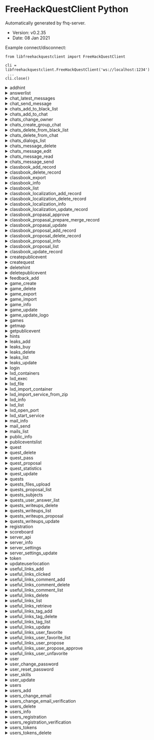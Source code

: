 # FreeHackQuestClient Python

 Automatically generated by fhq-server. 
 * Version: v0.2.35
 * Date: 08 Jan 2021

 Example connect/disconnect:
```
from libfreehackquestclient import FreeHackQuestClient 

cli = libfreehackquestclient.FreeHackQuestClient('ws://localhost:1234')
 ... 
cli.close()
```

<details>
<summary>addhint</summary>

## addhint

Method add hint to quest

Access: unauthorized - **no**,  user - **no**,  admin - **yes**

 #### Input params 

 * questid - integer, required; quest id
 * hint - string, required; hint text


 #### example call method 

 ```
response = fhq.addhint({
    "questid": 0,
    "hint": ""
})
```

</details>

<details>
<summary>answerlist</summary>

## answerlist

Return user answers list

Access: unauthorized - **no**,  user - **no**,  admin - **yes**

 #### Input params 

 * page - integer, required; Number of page
 * onpage - integer, required; How much rows on page
 * questid - integer, optional; Filter for questid
 * userid - integer, optional; Filter for userid


 #### example call method 

 ```
response = fhq.answerlist({
    "page": 0,
    "onpage": 10,
    "questid": 0,
    "userid": 0
})
```

</details>

<details>
<summary>chat_latest_messages</summary>

## chat_latest_messages

Method will be send chat message and it sent to another users

Access: unauthorized - **yes**,  user - **yes**,  admin - **yes**

 #### Input params 



 #### example call method 

 ```
response = fhq.chat_latest_messages({

})
```

</details>

<details>
<summary>chat_send_message</summary>

## chat_send_message

Method will be send chat message and it sent to another users

Access: unauthorized - **no**,  user - **yes**,  admin - **yes**

 #### Input params 

 * type - string, required; Type
 * message - string, required; Message


 #### example call method 

 ```
response = fhq.chat_send_message({
    "type": "",
    "message": ""
})
```

</details>

<details>
<summary>chats_add_to_black_list</summary>

## chats_add_to_black_list

Add user to black list

Access: unauthorized - **no**,  user - **yes**,  admin - **yes**

 #### Input params 



 #### example call method 

 ```
response = fhq.chats_add_to_black_list({

})
```

</details>

<details>
<summary>chats_add_to_chat</summary>

## chats_add_to_chat

Add user to some chat

Access: unauthorized - **no**,  user - **yes**,  admin - **yes**

 #### Input params 



 #### example call method 

 ```
response = fhq.chats_add_to_chat({

})
```

</details>

<details>
<summary>chats_change_owner</summary>

## chats_change_owner

Change owner of the chat

Access: unauthorized - **no**,  user - **yes**,  admin - **yes**

 #### Input params 



 #### example call method 

 ```
response = fhq.chats_change_owner({

})
```

</details>

<details>
<summary>chats_create_group_chat</summary>

## chats_create_group_chat

Create group chat

Access: unauthorized - **no**,  user - **yes**,  admin - **yes**

 #### Input params 



 #### example call method 

 ```
response = fhq.chats_create_group_chat({

})
```

</details>

<details>
<summary>chats_delete_from_black_list</summary>

## chats_delete_from_black_list

Delete user from black list

Access: unauthorized - **no**,  user - **yes**,  admin - **yes**

 #### Input params 



 #### example call method 

 ```
response = fhq.chats_delete_from_black_list({

})
```

</details>

<details>
<summary>chats_delete_from_chat</summary>

## chats_delete_from_chat

Delete user from chat

Access: unauthorized - **no**,  user - **yes**,  admin - **yes**

 #### Input params 



 #### example call method 

 ```
response = fhq.chats_delete_from_chat({

})
```

</details>

<details>
<summary>chats_dialogs_list</summary>

## chats_dialogs_list

Show list of dialogs

Access: unauthorized - **no**,  user - **yes**,  admin - **yes**

 #### Input params 



 #### example call method 

 ```
response = fhq.chats_dialogs_list({

})
```

</details>

<details>
<summary>chats_message_delete</summary>

## chats_message_delete

Delete message from chat

Access: unauthorized - **no**,  user - **yes**,  admin - **yes**

 #### Input params 

 * message_id - integer, required; Message id for remove


 #### example call method 

 ```
response = fhq.chats_message_delete({
    "message_id": 0
})
```

</details>

<details>
<summary>chats_message_edit</summary>

## chats_message_edit

Edit message

Access: unauthorized - **no**,  user - **yes**,  admin - **yes**

 #### Input params 

 * message_id - integer, required; Message id
 * message_new - string, required; New message


 #### example call method 

 ```
response = fhq.chats_message_edit({
    "message_id": 0,
    "message_new": ""
})
```

</details>

<details>
<summary>chats_message_read</summary>

## chats_message_read

Get all messages in chat

Access: unauthorized - **no**,  user - **yes**,  admin - **yes**

 #### Input params 

 * chat - string, required; Chat for reading messages


 #### example call method 

 ```
response = fhq.chats_message_read({
    "chat": ""
})
```

</details>

<details>
<summary>chats_message_send</summary>

## chats_message_send

Method will be send chat message and it sent to another users

Access: unauthorized - **no**,  user - **yes**,  admin - **yes**

 #### Input params 

 * chat - string, required; Chat for sending a message
 * message - string, required; Message


 #### example call method 

 ```
response = fhq.chats_message_send({
    "chat": "",
    "message": ""
})
```

</details>

<details>
<summary>classbook_add_record</summary>

## classbook_add_record

Adds a new article with the specified name, content, and id.

Access: unauthorized - **no**,  user - **no**,  admin - **yes**

 #### Input params 

 * parentid - integer, required; pareintid for classbook article
 * name - string, required; name of article
 * content - string, required; content of article
 * uuid - string, optional; uuid of article
 * ordered - integer, optional; order of article


 #### example call method 

 ```
response = fhq.classbook_add_record({
    "parentid": 0,
    "name": "",
    "content": "",
    "uuid": "",
    "ordered": 0
})
```

</details>

<details>
<summary>classbook_delete_record</summary>

## classbook_delete_record

Delete a article with a given classbookid

Access: unauthorized - **no**,  user - **no**,  admin - **yes**

 #### Input params 

 * classbookid - integer, required; id for classbook article


 #### example call method 

 ```
response = fhq.classbook_delete_record({
    "classbookid": 0
})
```

</details>

<details>
<summary>classbook_export</summary>

## classbook_export

Export classbook's articles to html or markdown, optionally in zip archive.

Access: unauthorized - **no**,  user - **yes**,  admin - **yes**

 #### Input params 

 * output - string, required; The output file format
 * lang - string, required; The output file format
 * zip - boolean, optional; Zipping the output


 #### example call method 

 ```
response = fhq.classbook_export({
    "output": "",
    "lang": "",
    "zip": ""
})
```

</details>

<details>
<summary>classbook_info</summary>

## classbook_info

Return name and content, langs, path classbook article with a given id

Access: unauthorized - **yes**,  user - **yes**,  admin - **yes**

 #### Input params 

 * classbookid - integer, required; id for the classbook article
 * lang - string, optional; Set lang for the article


 #### example call method 

 ```
response = fhq.classbook_info({
    "classbookid": 0,
    "lang": ""
})
```

</details>

<details>
<summary>classbook_list</summary>

## classbook_list

Return list of classbook articles

Access: unauthorized - **yes**,  user - **yes**,  admin - **yes**

 #### Input params 

 * parentid - integer, required; parentid for classbook articles
 * lang - string, optional; lang for classbook articles
 * search - string, optional; Search string for classbook articles


 #### example call method 

 ```
response = fhq.classbook_list({
    "parentid": 0,
    "lang": "",
    "search": ""
})
```

</details>

<details>
<summary>classbook_localization_add_record</summary>

## classbook_localization_add_record

Add a new article localization for the English version

Access: unauthorized - **no**,  user - **no**,  admin - **yes**

 #### Input params 

 * classbookid - integer, required; Classbookid for article localization
 * lang - string, required; Language
 * name - string, required; Article name
 * content - string, required; The content of the article


 #### example call method 

 ```
response = fhq.classbook_localization_add_record({
    "classbookid": 0,
    "lang": "",
    "name": "",
    "content": ""
})
```

</details>

<details>
<summary>classbook_localization_delete_record</summary>

## classbook_localization_delete_record

Delete an article localization

Access: unauthorized - **no**,  user - **no**,  admin - **yes**

 #### Input params 

 * classbook_localizationid - integer, required; Localization id


 #### example call method 

 ```
response = fhq.classbook_localization_delete_record({
    "classbook_localizationid": 0
})
```

</details>

<details>
<summary>classbook_localization_info</summary>

## classbook_localization_info

Find and display localization for an article by classbookid

Access: unauthorized - **no**,  user - **no**,  admin - **yes**

 #### Input params 

 * classbook_localizationid - integer, required; Localization id


 #### example call method 

 ```
response = fhq.classbook_localization_info({
    "classbook_localizationid": 0
})
```

</details>

<details>
<summary>classbook_localization_update_record</summary>

## classbook_localization_update_record

Update table with localization by classbookid

Access: unauthorized - **no**,  user - **no**,  admin - **yes**

 #### Input params 

 * classbook_localizationid - integer, required; Localization id
 * name - string, required; Article name
 * content - string, required; The content of the article


 #### example call method 

 ```
response = fhq.classbook_localization_update_record({
    "classbook_localizationid": 0,
    "name": "",
    "content": ""
})
```

</details>

<details>
<summary>classbook_propasal_approve</summary>

## classbook_propasal_approve

Approve updating requests

Access: unauthorized - **no**,  user - **no**,  admin - **yes**

 #### Input params 

 * classbook_proposal_id - integer, required; Proposal id


 #### example call method 

 ```
response = fhq.classbook_propasal_approve({
    "classbook_proposal_id": 0
})
```

</details>

<details>
<summary>classbook_propasal_prepare_merge_record</summary>

## classbook_propasal_prepare_merge_record

Prepare to merge updating requests

Access: unauthorized - **no**,  user - **no**,  admin - **yes**

 #### Input params 

 * classbook_proposal_id - integer, required; Proposal id


 #### example call method 

 ```
response = fhq.classbook_propasal_prepare_merge_record({
    "classbook_proposal_id": 0
})
```

</details>

<details>
<summary>classbook_propasal_update</summary>

## classbook_propasal_update

Approve updating requests

Access: unauthorized - **no**,  user - **no**,  admin - **yes**

 #### Input params 

 * classbook_proposal_id - integer, required; Proposal id
 * content - string, required; new content


 #### example call method 

 ```
response = fhq.classbook_propasal_update({
    "classbook_proposal_id": 0,
    "content": ""
})
```

</details>

<details>
<summary>classbook_proposal_add_record</summary>

## classbook_proposal_add_record

Propose an update of article

Access: unauthorized - **no**,  user - **yes**,  admin - **yes**

 #### Input params 

 * classbookid - integer, required; Classbookid for an article
 * lang - string, required; Language
 * name - string, required; Article name
 * content - string, required; The content of the article


 #### example call method 

 ```
response = fhq.classbook_proposal_add_record({
    "classbookid": 0,
    "lang": "",
    "name": "",
    "content": ""
})
```

</details>

<details>
<summary>classbook_proposal_delete_record</summary>

## classbook_proposal_delete_record

Delete a proposal of updating an article

Access: unauthorized - **no**,  user - **yes**,  admin - **yes**

 #### Input params 

 * classbook_proposal_id - integer, required; Proposal id


 #### example call method 

 ```
response = fhq.classbook_proposal_delete_record({
    "classbook_proposal_id": 0
})
```

</details>

<details>
<summary>classbook_proposal_info</summary>

## classbook_proposal_info

Find and display all proposal data by id

Access: unauthorized - **no**,  user - **yes**,  admin - **yes**

 #### Input params 

 * classbook_proposal_id - integer, required; Proposal id


 #### example call method 

 ```
response = fhq.classbook_proposal_info({
    "classbook_proposal_id": 0
})
```

</details>

<details>
<summary>classbook_proposal_list</summary>

## classbook_proposal_list

Display list of proposals by classbookid

Access: unauthorized - **no**,  user - **yes**,  admin - **yes**

 #### Input params 

 * classbookid - integer, required; Classbookid for an article
 * lang - string, optional; Language


 #### example call method 

 ```
response = fhq.classbook_proposal_list({
    "classbookid": 0,
    "lang": ""
})
```

</details>

<details>
<summary>classbook_update_record</summary>

## classbook_update_record

Update a article with a given classbookid

Access: unauthorized - **no**,  user - **no**,  admin - **yes**

 #### Input params 

 * classbookid - integer, required; id for classbook article
 * name - string, optional; name for classbook article
 * content - string, optional; content for classbook article
 * ordered - integer, optional; ordered for classbook article
 * parentid - integer, optional; parentid for classbook article


 #### example call method 

 ```
response = fhq.classbook_update_record({
    "classbookid": 0,
    "name": "",
    "content": "",
    "ordered": 0,
    "parentid": 0
})
```

</details>

<details>
<summary>createpublicevent</summary>

## createpublicevent

Create the public event

Access: unauthorized - **no**,  user - **no**,  admin - **yes**

 #### Input params 

 * type - string, required; Type of event
 * message - string, required; Message


 #### example call method 

 ```
response = fhq.createpublicevent({
    "type": "",
    "message": ""
})
```

</details>

<details>
<summary>createquest</summary>

## createquest

Method will be create new quest

Access: unauthorized - **no**,  user - **no**,  admin - **yes**

 #### Input params 

 * uuid - string, required; Global Identificator of the quest
 * gameid - integer, required; Which game included this quest
 * name - string, required; Name of the quest
 * text - string, required; Description of the quest
 * score - integer, required; How much append to user score after solve quest by them
 * author - string, required; Author of the quest
 * subject - string, required; Subject must be one from types
 * answer - string, required; Answer for the quest
 * answer_format - string, required; Answer format for the quest
 * state - string, required; State of the quest
 * description_state - string, required; You can add some descriptions for quest state
 * copyright - string, optional; You can add some copyright information


 #### example call method 

 ```
response = fhq.createquest({
    "uuid": "",
    "gameid": 0,
    "name": "",
    "text": "",
    "score": 0,
    "author": "",
    "subject": "",
    "answer": "",
    "answer_format": "",
    "state": "",
    "description_state": "",
    "copyright": ""
})
```

</details>

<details>
<summary>deletehint</summary>

## deletehint

Method for delete hint from quest

Access: unauthorized - **no**,  user - **no**,  admin - **yes**

 #### Input params 

 * hintid - integer, required; hint id


 #### example call method 

 ```
response = fhq.deletehint({
    "hintid": 0
})
```

</details>

<details>
<summary>deletepublicevent</summary>

## deletepublicevent

Delete public event

Access: unauthorized - **no**,  user - **no**,  admin - **yes**

 #### Input params 

 * eventid - integer, required; Event ID


 #### example call method 

 ```
response = fhq.deletepublicevent({
    "eventid": 0
})
```

</details>

<details>
<summary>feedback_add</summary>

## feedback_add

Create the feedback

Access: unauthorized - **yes**,  user - **yes**,  admin - **yes**

 #### Input params 

 * from - string, required; From user
 * text - string, required; Text of feedback
 * type - string, required; Type of feedback


 #### example call method 

 ```
response = fhq.feedback_add({
    "from": "",
    "text": "",
    "type": ""
})
```

</details>

<details>
<summary>game_create</summary>

## game_create

Create the game

Access: unauthorized - **no**,  user - **no**,  admin - **yes**

 #### Input params 

 * uuid - string, required; Global Identificator of the Game
 * name - string, required; Name of the Game
 * description - string, required; Description of the Game
 * state - string, required; State of the game
 * form - string, required; Form of the game
 * type - string, required; Type of the game
 * date_start - string, required; Date start
 * date_stop - string, required; Date stop
 * date_restart - string, required; Date restart
 * organizators - string, required; Organizators


 #### example call method 

 ```
response = fhq.game_create({
    "uuid": "",
    "name": "",
    "description": "",
    "state": "",
    "form": "",
    "type": "",
    "date_start": "",
    "date_stop": "",
    "date_restart": "",
    "organizators": ""
})
```

</details>

<details>
<summary>game_delete</summary>

## game_delete

Remove game and all quests

Access: unauthorized - **no**,  user - **no**,  admin - **yes**

 #### Input params 

 * uuid - string, required; Global Identificator of the Game
 * admin_password - string, required; Admin Password


 #### example call method 

 ```
response = fhq.game_delete({
    "uuid": "",
    "admin_password": ""
})
```

</details>

<details>
<summary>game_export</summary>

## game_export

Export the game

Access: unauthorized - **no**,  user - **no**,  admin - **yes**

 #### Input params 

 * uuid - string, required; Global Identificator of the Game


 #### example call method 

 ```
response = fhq.game_export({
    "uuid": ""
})
```

</details>

<details>
<summary>game_import</summary>

## game_import

Import game

Access: unauthorized - **no**,  user - **no**,  admin - **yes**

 #### Input params 

 * uuid - string, required; Global Identificator of the Game


 #### example call method 

 ```
response = fhq.game_import({
    "uuid": ""
})
```

</details>

<details>
<summary>game_info</summary>

## game_info

Return game info

Access: unauthorized - **no**,  user - **no**,  admin - **yes**

 #### Input params 

 * uuid - string, required; Global Identificator of the Game


 #### example call method 

 ```
response = fhq.game_info({
    "uuid": ""
})
```

</details>

<details>
<summary>game_update</summary>

## game_update

Update game info

Access: unauthorized - **no**,  user - **no**,  admin - **yes**

 #### Input params 

 * uuid - string, required; Global Identificator of the Game
 * name - string, optional; Name of the Game
 * description - string, optional; Description of the Game
 * state - string, optional; State of the game
 * form - string, optional; Form of the game
 * type - string, optional; Type of the game
 * date_start - string, optional; Date start
 * date_stop - string, optional; Date stop
 * date_restart - string, optional; Date restart
 * organizators - string, optional; Organizators


 #### example call method 

 ```
response = fhq.game_update({
    "uuid": "",
    "name": "",
    "description": "",
    "state": "",
    "form": "",
    "type": "",
    "date_start": "",
    "date_stop": "",
    "date_restart": "",
    "organizators": ""
})
```

</details>

<details>
<summary>game_update_logo</summary>

## game_update_logo

Update game logo

Access: unauthorized - **no**,  user - **no**,  admin - **yes**

 #### Input params 

 * uuid - string, required; Global Identificator of the Game
 * image_png_base64 - string, required; Image PNG in Base64


 #### example call method 

 ```
response = fhq.game_update_logo({
    "uuid": "",
    "image_png_base64": ""
})
```

</details>

<details>
<summary>games</summary>

## games

Method returned list of games

Access: unauthorized - **yes**,  user - **yes**,  admin - **yes**

 #### Input params 



 #### example call method 

 ```
response = fhq.games({

})
```

</details>

<details>
<summary>getmap</summary>

## getmap

Returned coordinate list

Access: unauthorized - **yes**,  user - **yes**,  admin - **yes**

 #### Input params 



 #### example call method 

 ```
response = fhq.getmap({

})
```

</details>

<details>
<summary>getpublicevent</summary>

## getpublicevent

Return public event info by id

Access: unauthorized - **yes**,  user - **yes**,  admin - **yes**

 #### Input params 

 * eventid - integer, required; Event id


 #### example call method 

 ```
response = fhq.getpublicevent({
    "eventid": 0
})
```

</details>

<details>
<summary>hints</summary>

## hints

Return list of hints

Access: unauthorized - **yes**,  user - **yes**,  admin - **yes**

 #### Input params 

 * questid - integer, required; Quest id


 #### example call method 

 ```
response = fhq.hints({
    "questid": 0
})
```

</details>

<details>
<summary>leaks_add</summary>

## leaks_add

Method adds a leak

Access: unauthorized - **no**,  user - **no**,  admin - **yes**

 #### Input params 

 * uuid - string, required; UUID of the leak
 * game_uuid - string, required; UUID of the game
 * name - string, required; Visible part of the content
 * content - string, required; Content of the leak
 * score - integer, required; Price of the leak


 #### example call method 

 ```
response = fhq.leaks_add({
    "uuid": "",
    "game_uuid": "",
    "name": "",
    "content": "",
    "score": 0
})
```

</details>

<details>
<summary>leaks_buy</summary>

## leaks_buy

Method buys a leak

Access: unauthorized - **no**,  user - **yes**,  admin - **no**

 #### Input params 

 * id - integer, required; Leak id


 #### example call method 

 ```
response = fhq.leaks_buy({
    "id": 0
})
```

</details>

<details>
<summary>leaks_delete</summary>

## leaks_delete

Method deletes a leak

Access: unauthorized - **no**,  user - **no**,  admin - **yes**

 #### Input params 

 * id - integer, required; Leak id


 #### example call method 

 ```
response = fhq.leaks_delete({
    "id": 0
})
```

</details>

<details>
<summary>leaks_list</summary>

## leaks_list

Method returns list of leaks

Access: unauthorized - **yes**,  user - **yes**,  admin - **yes**

 #### Input params 

 * page - integer, required; Number of page
 * onpage - integer, required; How much rows in one page


 #### example call method 

 ```
response = fhq.leaks_list({
    "page": 0,
    "onpage": 10
})
```

</details>

<details>
<summary>leaks_update</summary>

## leaks_update

Method updates a leak

Access: unauthorized - **no**,  user - **no**,  admin - **yes**

 #### Input params 

 * id - integer, required; Leak id
 * name - string, optional; Visible part of the content
 * content - string, optional; Content of the leak
 * score - integer, optional; Price of the leak


 #### example call method 

 ```
response = fhq.leaks_update({
    "id": 0,
    "name": "",
    "content": "",
    "score": 0
})
```

</details>

<details>
<summary>login</summary>

## login

Method for login

Access: unauthorized - **yes**,  user - **no**,  admin - **no**

 #### Input params 

 * email - string, required; E-mail
 * password - string, required; Password


 #### example call method 

 ```
response = fhq.login({
    "email": "",
    "password": ""
})
```

</details>

<details>
<summary>lxd_containers</summary>

## lxd_containers

Any actions with the container. Actions: create, start, stop and delete container

Access: unauthorized - **no**,  user - **no**,  admin - **yes**

 #### Input params 

 * name - string, required; Container name
 * action - string, required; Actions: create, start, stop and delete container


 #### example call method 

 ```
response = fhq.lxd_containers({
    "name": "",
    "action": ""
})
```

</details>

<details>
<summary>lxd_exec</summary>

## lxd_exec

Exec command in the container with name.

Access: unauthorized - **no**,  user - **no**,  admin - **yes**

 #### Input params 

 * name - string, required; Container name
 * command - string, required; Name of execution command


 #### example call method 

 ```
response = fhq.lxd_exec({
    "name": "",
    "command": ""
})
```

</details>

<details>
<summary>lxd_file</summary>

## lxd_file

Pull, push, delete file inside the container.

Access: unauthorized - **no**,  user - **no**,  admin - **yes**

 #### Input params 

 * name - string, required; Container name
 * action - string, required; Action with files: pull, push or delete
 * path - string, required; Path to file inside the container


 #### example call method 

 ```
response = fhq.lxd_file({
    "name": "",
    "action": "",
    "path": ""
})
```

</details>

<details>
<summary>lxd_import_container</summary>

## lxd_import_container

Import container from json configuration.

Access: unauthorized - **no**,  user - **no**,  admin - **yes**

 #### Input params 

 * config - string, required; Container's configuration in json dumped string.


 #### example call method 

 ```
response = fhq.lxd_import_container({
    "config": ""
})
```

</details>

<details>
<summary>lxd_import_service_from_zip</summary>

## lxd_import_service_from_zip

Import Service from zip.

Access: unauthorized - **no**,  user - **no**,  admin - **yes**

 #### Input params 

 * zip_file - string, required; Service's configuration in Base64 zip archive.


 #### example call method 

 ```
response = fhq.lxd_import_service_from_zip({
    "zip_file": ""
})
```

</details>

<details>
<summary>lxd_info</summary>

## lxd_info

Get information about the orhestra, containers.

Access: unauthorized - **no**,  user - **no**,  admin - **yes**

 #### Input params 

 * name - string, required; Container name
 * get - string, optional; Requested information


 #### example call method 

 ```
response = fhq.lxd_info({
    "name": "",
    "get": ""
})
```

</details>

<details>
<summary>lxd_list</summary>

## lxd_list

Get information about all containers.

Access: unauthorized - **no**,  user - **no**,  admin - **yes**

 #### Input params 



 #### example call method 

 ```
response = fhq.lxd_list({

})
```

</details>

<details>
<summary>lxd_open_port</summary>

## lxd_open_port

Opens the container port.

Access: unauthorized - **no**,  user - **no**,  admin - **yes**

 #### Input params 

 * name - string, required; Container name
 * port - integer, required; Number container port
 * protocol - string, required; Protocol


 #### example call method 

 ```
response = fhq.lxd_open_port({
    "name": "",
    "port": 0,
    "protocol": ""
})
```

</details>

<details>
<summary>lxd_start_service</summary>

## lxd_start_service

Start service.

Access: unauthorized - **no**,  user - **no**,  admin - **yes**

 #### Input params 

 * name - string, required; Service's name.


 #### example call method 

 ```
response = fhq.lxd_start_service({
    "name": ""
})
```

</details>

<details>
<summary>mail_info</summary>

## mail_info

This method Will be return info of mail

Access: unauthorized - **no**,  user - **no**,  admin - **yes**

 #### Input params 



 #### example call method 

 ```
response = fhq.mail_info({

})
```

</details>

<details>
<summary>mail_send</summary>

## mail_send

Mail Send

Access: unauthorized - **no**,  user - **no**,  admin - **yes**

 #### Input params 

 * to - string, required; E-mail of the recipient
 * subject - string, required; Subject of the message
 * body - string, required; Body of the message


 #### example call method 

 ```
response = fhq.mail_send({
    "to": "",
    "subject": "",
    "body": ""
})
```

</details>

<details>
<summary>mails_list</summary>

## mails_list

Mails list

Access: unauthorized - **no**,  user - **no**,  admin - **yes**

 #### Input params 

 * filter_email - string, optional; Filter by email
 * filter_subject - string, optional; Filter by subject
 * filter_message - string, optional; Filter by message
 * onpage - integer, optional; On page
 * page - integer, optional; page


 #### example call method 

 ```
response = fhq.mails_list({
    "filter_email": "",
    "filter_subject": "",
    "filter_message": "",
    "onpage": 10,
    "page": 0
})
```

</details>

<details>
<summary>public_info</summary>

## public_info

Method return public information about server

Access: unauthorized - **yes**,  user - **yes**,  admin - **yes**

 #### Input params 



 #### example call method 

 ```
response = fhq.public_info({

})
```

</details>

<details>
<summary>publiceventslist</summary>

## publiceventslist

Return list of public events

Access: unauthorized - **yes**,  user - **yes**,  admin - **yes**

 #### Input params 

 * page - integer, required; Number of page
 * onpage - integer, required; How much rows in one page
 * type - string, optional; Filter by type events
 * search - string, optional; Filter by message event


 #### example call method 

 ```
response = fhq.publiceventslist({
    "page": 0,
    "onpage": 10,
    "type": "",
    "search": ""
})
```

</details>

<details>
<summary>quest</summary>

## quest

Update the quest info

Access: unauthorized - **yes**,  user - **yes**,  admin - **yes**

 #### Input params 

 * questid - integer, required; Quest ID


 #### example call method 

 ```
response = fhq.quest({
    "questid": 0
})
```

</details>

<details>
<summary>quest_delete</summary>

## quest_delete

Method for delete quest

Access: unauthorized - **no**,  user - **no**,  admin - **yes**

 #### Input params 

 * questid - integer, required; Quest ID


 #### example call method 

 ```
response = fhq.quest_delete({
    "questid": 0
})
```

</details>

<details>
<summary>quest_pass</summary>

## quest_pass

Quest pass

Access: unauthorized - **no**,  user - **yes**,  admin - **yes**

 #### Input params 

 * questid - integer, required; Quest ID
 * answer - string, required; Answer


 #### example call method 

 ```
response = fhq.quest_pass({
    "questid": 0,
    "answer": ""
})
```

</details>

<details>
<summary>quest_proposal</summary>

## quest_proposal

Add quest proposal

Access: unauthorized - **no**,  user - **yes**,  admin - **yes**

 #### Input params 

 * gameid - integer, required; Which game included this quest
 * name - string, required; Name of the quest
 * text - string, required; Description of the quest
 * score - integer, required; How much append to user score after solve quest by them
 * author - string, required; Author of the quest
 * subject - string, required; Subject must be one from types (look types)
 * answer - string, required; Answer for the quest
 * answer_format - string, required; Answer format for the quest


 #### example call method 

 ```
response = fhq.quest_proposal({
    "gameid": 0,
    "name": "",
    "text": "",
    "score": 0,
    "author": "",
    "subject": "",
    "answer": "",
    "answer_format": ""
})
```

</details>

<details>
<summary>quest_statistics</summary>

## quest_statistics

Mehtod will be return quest public statistics

Access: unauthorized - **yes**,  user - **yes**,  admin - **yes**

 #### Input params 

 * questid - integer, required; Quest ID


 #### example call method 

 ```
response = fhq.quest_statistics({
    "questid": 0
})
```

</details>

<details>
<summary>quest_update</summary>

## quest_update

Update the quest info

Access: unauthorized - **no**,  user - **no**,  admin - **yes**

 #### Input params 

 * questid - integer, required; Quest ID
 * name - string, optional; Name of the quest
 * gameid - integer, optional; Which game included this quest
 * text - string, optional; Description of the quest
 * score - integer, optional; How much append to user score after solve quest by them
 * subject - string, optional; Subject must be one from types
 * author - string, optional; Author of the quest
 * answer - string, optional; Answer for the quest
 * answer_format - string, optional; Answer format for the quest
 * state - string, optional; State of the quest
 * description_state - string, optional; You can update some descriptions for quest state
 * copyright - string, optional; You can update copyright


 #### example call method 

 ```
response = fhq.quest_update({
    "questid": 0,
    "name": "",
    "gameid": 0,
    "text": "",
    "score": 0,
    "subject": "",
    "author": "",
    "answer": "",
    "answer_format": "",
    "state": "",
    "description_state": "",
    "copyright": ""
})
```

</details>

<details>
<summary>quests</summary>

## quests

Method will be returned quest list

Access: unauthorized - **yes**,  user - **yes**,  admin - **yes**

 #### Input params 

 * subject - string, optional; Filter by subject
 * gameid - integer, optional; Filter by local gameid
 * filter - string, optional; Filter by some text


 #### example call method 

 ```
response = fhq.quests({
    "subject": "",
    "gameid": 0,
    "filter": ""
})
```

</details>

<details>
<summary>quests_files_upload</summary>

## quests_files_upload

Update the quest

Access: unauthorized - **no**,  user - **no**,  admin - **yes**

 #### Input params 

 * quest_uuid - string, required; Quest UUID
 * file_base64 - string, required; Byte-array encoded in base64
 * file_name - string, required; File name


 #### example call method 

 ```
response = fhq.quests_files_upload({
    "quest_uuid": "",
    "file_base64": "",
    "file_name": ""
})
```

</details>

<details>
<summary>quests_proposal_list</summary>

## quests_proposal_list

Quests proposal list

Access: unauthorized - **no**,  user - **no**,  admin - **yes**

 #### Input params 

 * page_size - integer, optional; Page size
 * page_index - integer, optional; Page index


 #### example call method 

 ```
response = fhq.quests_proposal_list({
    "page_size": 0,
    "page_index": 0
})
```

</details>

<details>
<summary>quests_subjects</summary>

## quests_subjects

Method returned list of quests by subjects

Access: unauthorized - **yes**,  user - **yes**,  admin - **yes**

 #### Input params 



 #### example call method 

 ```
response = fhq.quests_subjects({

})
```

</details>

<details>
<summary>quests_user_answer_list</summary>

## quests_user_answer_list

Return user answers list

Access: unauthorized - **no**,  user - **yes**,  admin - **no**

 #### Input params 

 * questid - integer, required; Filter for questid


 #### example call method 

 ```
response = fhq.quests_user_answer_list({
    "questid": 0
})
```

</details>

<details>
<summary>quests_writeups_delete</summary>

## quests_writeups_delete

This method will be remove writeup

Access: unauthorized - **no**,  user - **no**,  admin - **yes**

 #### Input params 

 * writeupid - integer, required; WriteUp ID


 #### example call method 

 ```
response = fhq.quests_writeups_delete({
    "writeupid": 0
})
```

</details>

<details>
<summary>quests_writeups_list</summary>

## quests_writeups_list

This method will be returned list of writeups by questid

Access: unauthorized - **yes**,  user - **yes**,  admin - **yes**

 #### Input params 

 * questid - integer, required; Quest ID


 #### example call method 

 ```
response = fhq.quests_writeups_list({
    "questid": 0
})
```

</details>

<details>
<summary>quests_writeups_proposal</summary>

## quests_writeups_proposal

This method will be add writeup from authorized user

Access: unauthorized - **no**,  user - **yes**,  admin - **yes**

 #### Input params 

 * questid - integer, required; Quest ID
 * writeup_link - string, required; Link to writeup (Must be start from https://www.youtube.com/watch?v=)


 #### example call method 

 ```
response = fhq.quests_writeups_proposal({
    "questid": 0,
    "writeup_link": ""
})
```

</details>

<details>
<summary>quests_writeups_update</summary>

## quests_writeups_update

This method will be update writeup approve now

Access: unauthorized - **no**,  user - **no**,  admin - **yes**

 #### Input params 

 * writeupid - integer, required; WriteUp ID
 * approve - string, required; Approve value 1 or 0


 #### example call method 

 ```
response = fhq.quests_writeups_update({
    "writeupid": 0,
    "approve": ""
})
```

</details>

<details>
<summary>registration</summary>

## registration

Method for registration

Access: unauthorized - **yes**,  user - **no**,  admin - **no**

 #### Input params 

 * email - string, required; E-mail
 * university - string, required; University


 #### example call method 

 ```
response = fhq.registration({
    "email": "",
    "university": ""
})
```

</details>

<details>
<summary>scoreboard</summary>

## scoreboard

Method return scoreboard

Access: unauthorized - **yes**,  user - **yes**,  admin - **yes**

 #### Input params 

 * page - integer, required; Number of page
 * onpage - integer, required; How much rows in one page


 #### example call method 

 ```
response = fhq.scoreboard({
    "page": 0,
    "onpage": 10
})
```

</details>

<details>
<summary>server_api</summary>

## server_api

This method Will be return list of all handlers

Access: unauthorized - **yes**,  user - **yes**,  admin - **yes**

 #### Input params 



 #### example call method 

 ```
response = fhq.server_api({

})
```

</details>

<details>
<summary>server_info</summary>

## server_info

Return server private information

Access: unauthorized - **no**,  user - **no**,  admin - **yes**

 #### Input params 



 #### example call method 

 ```
response = fhq.server_info({

})
```

</details>

<details>
<summary>server_settings</summary>

## server_settings

Return server settings

Access: unauthorized - **no**,  user - **no**,  admin - **yes**

 #### Input params 



 #### example call method 

 ```
response = fhq.server_settings({

})
```

</details>

<details>
<summary>server_settings_update</summary>

## server_settings_update

Update server settings

Access: unauthorized - **no**,  user - **no**,  admin - **yes**

 #### Input params 

 * name - string, required; name of setting
 * value - string, required; value of setting


 #### example call method 

 ```
response = fhq.server_settings_update({
    "name": "",
    "value": ""
})
```

</details>

<details>
<summary>token</summary>

## token

Method for login by token

Access: unauthorized - **yes**,  user - **no**,  admin - **no**

 #### Input params 

 * token - string, required; Authorization token


 #### example call method 

 ```
response = fhq.token({
    "token": ""
})
```

</details>

<details>
<summary>updateuserlocation</summary>

## updateuserlocation

This method will be try update user location by lastip

Access: unauthorized - **no**,  user - **no**,  admin - **yes**

 #### Input params 

 * userid - integer, required; User ID


 #### example call method 

 ```
response = fhq.updateuserlocation({
    "userid": 0
})
```

</details>

<details>
<summary>useful_links_add</summary>

## useful_links_add

Method for add new useful link

Access: unauthorized - **no**,  user - **no**,  admin - **yes**

 #### Input params 

 * url - string, required; URL
 * description - string, required; Description
 * author - string, required; Author


 #### example call method 

 ```
response = fhq.useful_links_add({
    "url": "",
    "description": "",
    "author": ""
})
```

</details>

<details>
<summary>useful_links_clicked</summary>

## useful_links_clicked

Useful Links removed from favorite

Access: unauthorized - **yes**,  user - **yes**,  admin - **yes**

 #### Input params 

 * useful_link_id - integer, required; Id of useful link


 #### example call method 

 ```
response = fhq.useful_links_clicked({
    "useful_link_id": 0
})
```

</details>

<details>
<summary>useful_links_comment_add</summary>

## useful_links_comment_add

Useful Links add comment

Access: unauthorized - **no**,  user - **yes**,  admin - **yes**

 #### Input params 

 * useful_link_id - integer, required; Id of useful link
 * comment - string, required; Comment


 #### example call method 

 ```
response = fhq.useful_links_comment_add({
    "useful_link_id": 0,
    "comment": ""
})
```

</details>

<details>
<summary>useful_links_comment_delete</summary>

## useful_links_comment_delete

Useful Links remove comment

Access: unauthorized - **no**,  user - **yes**,  admin - **yes**

 #### Input params 

 * useful_link_comment_id - integer, required; Comment Id for useful link


 #### example call method 

 ```
response = fhq.useful_links_comment_delete({
    "useful_link_comment_id": 0
})
```

</details>

<details>
<summary>useful_links_comment_list</summary>

## useful_links_comment_list

Useful Links list of comments

Access: unauthorized - **yes**,  user - **yes**,  admin - **yes**

 #### Input params 

 * useful_link_id - integer, required; Id of useful link


 #### example call method 

 ```
response = fhq.useful_links_comment_list({
    "useful_link_id": 0
})
```

</details>

<details>
<summary>useful_links_delete</summary>

## useful_links_delete

Method for delete link by admin

Access: unauthorized - **no**,  user - **no**,  admin - **yes**

 #### Input params 

 * useful_link_id - integer, required; Id of useful link


 #### example call method 

 ```
response = fhq.useful_links_delete({
    "useful_link_id": 0
})
```

</details>

<details>
<summary>useful_links_list</summary>

## useful_links_list

Method will be return list of useful links

Access: unauthorized - **yes**,  user - **yes**,  admin - **yes**

 #### Input params 

 * filter - string, optional; Filter by word
 * filter_by_tag - string, optional; Filter by tag
 * page_index - integer, optional; Page Index
 * page_size - integer, optional; Page Size (default 10)


 #### example call method 

 ```
response = fhq.useful_links_list({
    "filter": "",
    "filter_by_tag": "",
    "page_index": 0,
    "page_size": 0
})
```

</details>

<details>
<summary>useful_links_retrieve</summary>

## useful_links_retrieve

Method for retrieve useful link

Access: unauthorized - **yes**,  user - **yes**,  admin - **yes**

 #### Input params 

 * useful_link_id - integer, required; Id of useful link


 #### example call method 

 ```
response = fhq.useful_links_retrieve({
    "useful_link_id": 0
})
```

</details>

<details>
<summary>useful_links_tag_add</summary>

## useful_links_tag_add

Useful Links add tag

Access: unauthorized - **no**,  user - **no**,  admin - **yes**

 #### Input params 

 * useful_link_id - integer, required; Id of useful link
 * tag - string, required; Tag Value


 #### example call method 

 ```
response = fhq.useful_links_tag_add({
    "useful_link_id": 0,
    "tag": ""
})
```

</details>

<details>
<summary>useful_links_tag_delete</summary>

## useful_links_tag_delete

Useful Links remove tag

Access: unauthorized - **no**,  user - **no**,  admin - **yes**

 #### Input params 

 * useful_link_id - integer, required; Useful Link Id
 * tag - string, required; Tag Value


 #### example call method 

 ```
response = fhq.useful_links_tag_delete({
    "useful_link_id": 0,
    "tag": ""
})
```

</details>

<details>
<summary>useful_links_tag_list</summary>

## useful_links_tag_list

Useful Links - List of tags

Access: unauthorized - **yes**,  user - **yes**,  admin - **yes**

 #### Input params 



 #### example call method 

 ```
response = fhq.useful_links_tag_list({

})
```

</details>

<details>
<summary>useful_links_update</summary>

## useful_links_update

Method for update useful link

Access: unauthorized - **no**,  user - **no**,  admin - **yes**

 #### Input params 

 * useful_link_id - integer, required; Id of useful link
 * url - string, required; URL
 * description - string, required; Description
 * author - string, required; Author


 #### example call method 

 ```
response = fhq.useful_links_update({
    "useful_link_id": 0,
    "url": "",
    "description": "",
    "author": ""
})
```

</details>

<details>
<summary>useful_links_user_favorite</summary>

## useful_links_user_favorite

Useful Links add to favorite

Access: unauthorized - **no**,  user - **yes**,  admin - **yes**

 #### Input params 

 * useful_link_id - integer, required; Id of useful link


 #### example call method 

 ```
response = fhq.useful_links_user_favorite({
    "useful_link_id": 0
})
```

</details>

<details>
<summary>useful_links_user_favorite_list</summary>

## useful_links_user_favorite_list

Useful Links list of favorite

Access: unauthorized - **no**,  user - **yes**,  admin - **yes**

 #### Input params 



 #### example call method 

 ```
response = fhq.useful_links_user_favorite_list({

})
```

</details>

<details>
<summary>useful_links_user_propose</summary>

## useful_links_user_propose

Useful Links propose link by user

Access: unauthorized - **no**,  user - **yes**,  admin - **yes**

 #### Input params 

 * url - string, required; Url
 * description - string, required; Description
 * tags - string, required; tags


 #### example call method 

 ```
response = fhq.useful_links_user_propose({
    "url": "",
    "description": "",
    "tags": ""
})
```

</details>

<details>
<summary>useful_links_user_propose_approve</summary>

## useful_links_user_propose_approve

Useful Links Approve propose link by admin

Access: unauthorized - **no**,  user - **no**,  admin - **yes**

 #### Input params 

 * useful_links_propose_id - integer, required; Id of propose for useful_links


 #### example call method 

 ```
response = fhq.useful_links_user_propose_approve({
    "useful_links_propose_id": 0
})
```

</details>

<details>
<summary>useful_links_user_unfavorite</summary>

## useful_links_user_unfavorite

Useful Links removed from favorite

Access: unauthorized - **no**,  user - **yes**,  admin - **yes**

 #### Input params 

 * useful_link_id - integer, required; Id of useful link


 #### example call method 

 ```
response = fhq.useful_links_user_unfavorite({
    "useful_link_id": 0
})
```

</details>

<details>
<summary>user</summary>

## user

Return user info

Access: unauthorized - **yes**,  user - **yes**,  admin - **yes**

 #### Input params 

 * userid - integer, optional; Id of user


 #### example call method 

 ```
response = fhq.user({
    "userid": 0
})
```

</details>

<details>
<summary>user_change_password</summary>

## user_change_password

This method for change user password

Access: unauthorized - **no**,  user - **yes**,  admin - **yes**

 #### Input params 

 * password_old - string, required; Old password
 * password_new - string, required; New password


 #### example call method 

 ```
response = fhq.user_change_password({
    "password_old": "",
    "password_new": ""
})
```

</details>

<details>
<summary>user_reset_password</summary>

## user_reset_password

Method for reset password

Access: unauthorized - **yes**,  user - **no**,  admin - **no**

 #### Input params 

 * email - string, required; E-mail


 #### example call method 

 ```
response = fhq.user_reset_password({
    "email": ""
})
```

</details>

<details>
<summary>user_skills</summary>

## user_skills

Return user skills info

Access: unauthorized - **yes**,  user - **yes**,  admin - **yes**

 #### Input params 

 * userid - integer, required; Id of user


 #### example call method 

 ```
response = fhq.user_skills({
    "userid": 0
})
```

</details>

<details>
<summary>user_update</summary>

## user_update

Update user info

Access: unauthorized - **no**,  user - **yes**,  admin - **yes**

 #### Input params 

 * userid - integer, required; Id of user
 * nick - string, optional; Nick of user
 * university - string, optional; University of user
 * about - string, optional; About of user
 * country - string, optional; Country of user


 #### example call method 

 ```
response = fhq.user_update({
    "userid": 0,
    "nick": "",
    "university": "",
    "about": "",
    "country": ""
})
```

</details>

<details>
<summary>users</summary>

## users

Method return list of users

Access: unauthorized - **no**,  user - **no**,  admin - **yes**

 #### Input params 

 * filter_text - string, optional; Filter by user email or nick
 * filter_role - string, optional; Filter by user role
 * onpage - integer, optional; On Page
 * page - integer, optional; Number of page


 #### example call method 

 ```
response = fhq.users({
    "filter_text": "",
    "filter_role": "",
    "onpage": 10,
    "page": 0
})
```

</details>

<details>
<summary>users_add</summary>

## users_add

Method for add new user

Access: unauthorized - **no**,  user - **no**,  admin - **yes**

 #### Input params 

 * uuid - string, required; User's Global Unique Identifier
 * email - string, required; User's E-mail
 * nick - string, required; User's nick
 * password - string, required; Password
 * role - string, required; User's role
 * university - string, optional; University


 #### example call method 

 ```
response = fhq.users_add({
    "uuid": "",
    "email": "",
    "nick": "",
    "password": "",
    "role": "",
    "university": ""
})
```

</details>

<details>
<summary>users_change_email</summary>

## users_change_email

Method for email changing

Access: unauthorized - **no**,  user - **yes**,  admin - **yes**

 #### Input params 

 * email - string, required; New E-mail
 * password - string, required; Password


 #### example call method 

 ```
response = fhq.users_change_email({
    "email": "",
    "password": ""
})
```

</details>

<details>
<summary>users_change_email_verification</summary>

## users_change_email_verification

Method for email changing verification

Access: unauthorized - **no**,  user - **yes**,  admin - **yes**

 #### Input params 

 * code - string, required; Verification code


 #### example call method 

 ```
response = fhq.users_change_email_verification({
    "code": ""
})
```

</details>

<details>
<summary>users_delete</summary>

## users_delete

Method for deleting a user

Access: unauthorized - **no**,  user - **no**,  admin - **yes**

 #### Input params 

 * userid - integer, required; User's id
 * password - string, required; Admin's password


 #### example call method 

 ```
response = fhq.users_delete({
    "userid": 0,
    "password": ""
})
```

</details>

<details>
<summary>users_info</summary>

## users_info

Return user info

Access: unauthorized - **yes**,  user - **yes**,  admin - **yes**

 #### Input params 

 * uuid - integer, required; Global unique identify of user


 #### example call method 

 ```
response = fhq.users_info({
    "uuid": 0
})
```

</details>

<details>
<summary>users_registration</summary>

## users_registration

Method for registration

Access: unauthorized - **yes**,  user - **no**,  admin - **no**

 #### Input params 

 * email - string, required; E-mail


 #### example call method 

 ```
response = fhq.users_registration({
    "email": ""
})
```

</details>

<details>
<summary>users_registration_verification</summary>

## users_registration_verification

Method for registration verification

Access: unauthorized - **yes**,  user - **no**,  admin - **no**

 #### Input params 

 * code - string, required; Verification code


 #### example call method 

 ```
response = fhq.users_registration_verification({
    "code": ""
})
```

</details>

<details>
<summary>users_tokens</summary>

## users_tokens

List of active user tokens

Access: unauthorized - **no**,  user - **yes**,  admin - **yes**

 #### Input params 



 #### example call method 

 ```
response = fhq.users_tokens({

})
```

</details>

<details>
<summary>users_tokens_delete</summary>

## users_tokens_delete

Delete user tokens

Access: unauthorized - **no**,  user - **yes**,  admin - **yes**

 #### Input params 

 * tokenid - integer, required; Token ID


 #### example call method 

 ```
response = fhq.users_tokens_delete({
    "tokenid": 0
})
```

</details>

